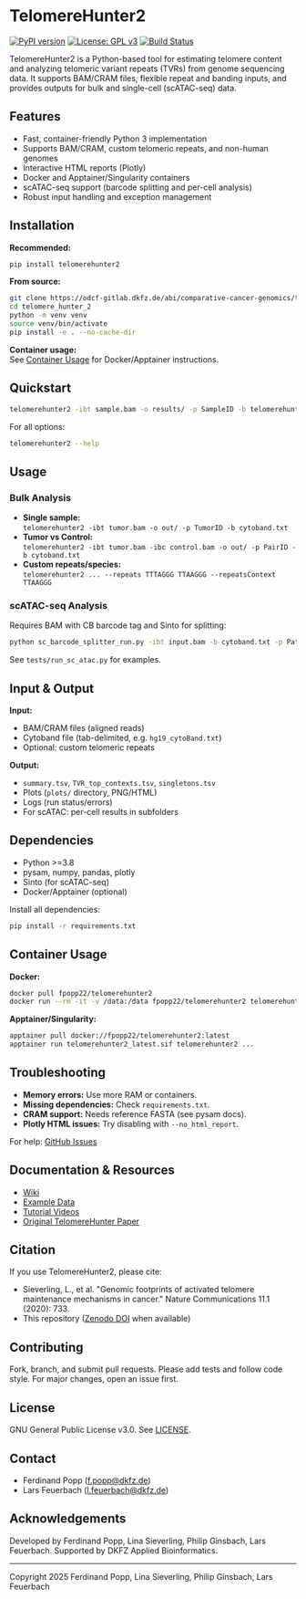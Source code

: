 # TelomereHunter2

[![PyPI version](https://badge.fury.io/py/telomerehunter2.svg)](https://badge.fury.io/py/telomerehunter2)
[![License: GPL v3](https://img.shields.io/badge/License-GPLv3-blue.svg)](LICENSE.txt)
[![Build Status](https://img.shields.io/github/workflow/status/fpopp22/telomerehunter2/CI)](https://github.com/fpopp22/telomerehunter2/actions)

TelomereHunter2 is a Python-based tool for estimating telomere content and analyzing telomeric variant repeats (TVRs) from genome sequencing data. It supports BAM/CRAM files, flexible repeat and banding inputs, and provides outputs for bulk and single-cell (scATAC-seq) data.

## Features

- Fast, container-friendly Python 3 implementation
- Supports BAM/CRAM, custom telomeric repeats, and non-human genomes
- Interactive HTML reports (Plotly)
- Docker and Apptainer/Singularity containers
- scATAC-seq support (barcode splitting and per-cell analysis)
- Robust input handling and exception management

## Installation

**Recommended:**  
```bash
pip install telomerehunter2
```

**From source:**  
```bash
git clone https://odcf-gitlab.dkfz.de/abi/comparative-cancer-genomics/telomere_hunter_2.git
cd telomere_hunter_2
python -m venv venv
source venv/bin/activate
pip install -e . --no-cache-dir
```

**Container usage:**  
See [Container Usage](#container-usage) for Docker/Apptainer instructions.

## Quickstart

```bash
telomerehunter2 -ibt sample.bam -o results/ -p SampleID -b telomerehunter2/cytoband_files/hg19_cytoBand.txt
```
For all options:  
```bash
telomerehunter2 --help
```

## Usage

### Bulk Analysis

- **Single sample:**  
  `telomerehunter2 -ibt tumor.bam -o out/ -p TumorID -b cytoband.txt`
- **Tumor vs Control:**  
  `telomerehunter2 -ibt tumor.bam -ibc control.bam -o out/ -p PairID -b cytoband.txt`
- **Custom repeats/species:**  
  `telomerehunter2 ... --repeats TTTAGGG TTAAGGG --repeatsContext TTAAGGG`

### scATAC-seq Analysis

Requires BAM with CB barcode tag and Sinto for splitting:
```bash
python sc_barcode_splitter_run.py -ibt input.bam -b cytoband.txt -p PatientID -o out/ --keep-bams
```
See `tests/run_sc_atac.py` for examples.

## Input & Output

**Input:**  
- BAM/CRAM files (aligned reads)
- Cytoband file (tab-delimited, e.g. `hg19_cytoBand.txt`)
- Optional: custom telomeric repeats

**Output:**  
- `summary.tsv`, `TVR_top_contexts.tsv`, `singletons.tsv`
- Plots (`plots/` directory, PNG/HTML)
- Logs (run status/errors)
- For scATAC: per-cell results in subfolders

## Dependencies

- Python >=3.8
- pysam, numpy, pandas, plotly
- Sinto (for scATAC-seq)
- Docker/Apptainer (optional)

Install all dependencies:  
```bash
pip install -r requirements.txt
```

## Container Usage

**Docker:**  
```bash
docker pull fpopp22/telomerehunter2
docker run --rm -it -v /data:/data fpopp22/telomerehunter2 telomerehunter2 -ibt /data/sample.bam -o /data/results -p SampleID -b /data/hg19_cytoBand.txt
```

**Apptainer/Singularity:**  
```bash
apptainer pull docker://fpopp22/telomerehunter2:latest
apptainer run telomerehunter2_latest.sif telomerehunter2 ...
```

## Troubleshooting

- **Memory errors:** Use more RAM or containers.
- **Missing dependencies:** Check `requirements.txt`.
- **CRAM support:** Needs reference FASTA (see pysam docs).
- **Plotly HTML issues:** Try disabling with `--no_html_report`.

For help: [GitHub Issues](https://github.com/fpopp22/telomerehunter2/issues)

## Documentation & Resources

- [Wiki](https://github.com/fpopp22/telomerehunter2/wiki)
- [Example Data](tests/)
- [Tutorial Videos](LICENSE.txt)
- [Original TelomereHunter Paper](https://bmcbioinformatics.biomedcentral.com/articles/10.1186/s12859-019-2851-0)

## Citation

If you use TelomereHunter2, please cite:
- Sieverling, L., et al. "Genomic footprints of activated telomere maintenance mechanisms in cancer." Nature Communications 11.1 (2020): 733.
- This repository ([Zenodo DOI](https://zenodo.org/record/XXXXXX) when available)

## Contributing

Fork, branch, and submit pull requests. Please add tests and follow code style. For major changes, open an issue first.

## License

GNU General Public License v3.0. See [LICENSE](LICENSE.txt).

## Contact

- Ferdinand Popp (f.popp@dkfz.de)
- Lars Feuerbach (l.feuerbach@dkfz.de)

## Acknowledgements

Developed by Ferdinand Popp, Lina Sieverling, Philip Ginsbach, Lars Feuerbach. Supported by DKFZ Applied Bioinformatics.

---

Copyright 2025 Ferdinand Popp, Lina Sieverling, Philip Ginsbach, Lars Feuerbach
